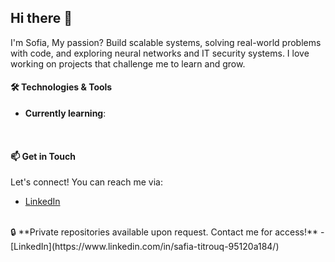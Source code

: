 ## Hi there 👋
I'm Sofia, 
My passion? Build scalable systems, solving real-world problems with code, and exploring neural networks and IT security systems. I love working on projects that challenge me to learn and grow.
<br>

#### 🛠️ Technologies & Tools

-  **Currently learning**: 
<br>

#### 📫 Get in Touch
Let's connect! You can reach me via:
- [LinkedIn](https://www.linkedin.com/in/safia-titrouq-95120a184/)
<br>
🔒 **Private repositories available upon request. Contact me for access!** - [LinkedIn](https://www.linkedin.com/in/safia-titrouq-95120a184/)

